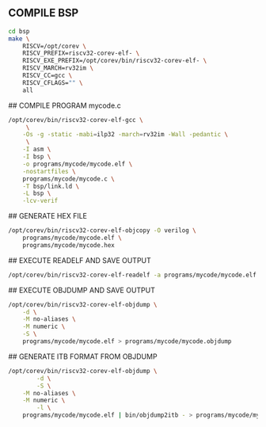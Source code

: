 ## COMPILE BSP

``` bash
cd bsp
make \
	RISCV=/opt/corev \
	RISCV_PREFIX=riscv32-corev-elf- \
	RISCV_EXE_PREFIX=/opt/corev/bin/riscv32-corev-elf- \
	RISCV_MARCH=rv32im \
	RISCV_CC=gcc \
	RISCV_CFLAGS="" \
	all
```

## COMPILE PROGRAM mycode.c
``` bash
/opt/corev/bin/riscv32-corev-elf-gcc \
	 \
	-Os -g -static -mabi=ilp32 -march=rv32im -Wall -pedantic \
	 \
	-I asm \
	-I bsp \
	-o programs/mycode/mycode.elf \
	-nostartfiles \
	programs/mycode/mycode.c \
	-T bsp/link.ld \
	-L bsp \
	-lcv-verif

```



## GENERATE HEX FILE
``` bash
/opt/corev/bin/riscv32-corev-elf-objcopy -O verilog \
	programs/mycode/mycode.elf \
	programs/mycode/mycode.hex
```

## EXECUTE READELF AND SAVE OUTPUT
``` bash
/opt/corev/bin/riscv32-corev-elf-readelf -a programs/mycode/mycode.elf > programs/mycode/mycode.readelf
```

## EXECUTE OBJDUMP AND SAVE OUTPUT
``` bash
/opt/corev/bin/riscv32-corev-elf-objdump \
	-d \
	-M no-aliases \
	-M numeric \
	-S \
	programs/mycode/mycode.elf > programs/mycode/mycode.objdump
```

## GENERATE ITB FORMAT FROM OBJDUMP
``` bash
/opt/corev/bin/riscv32-corev-elf-objdump \
    	-d \
        -S \
	-M no-aliases \
	-M numeric \
        -l \
	programs/mycode/mycode.elf | bin/objdump2itb - > programs/mycode/mycode.itb
```
